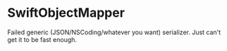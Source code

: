 # SwiftObjectMapper
Failed generic (JSON/NSCoding/whatever you want) serializer. Just can't get it to be fast enough.
